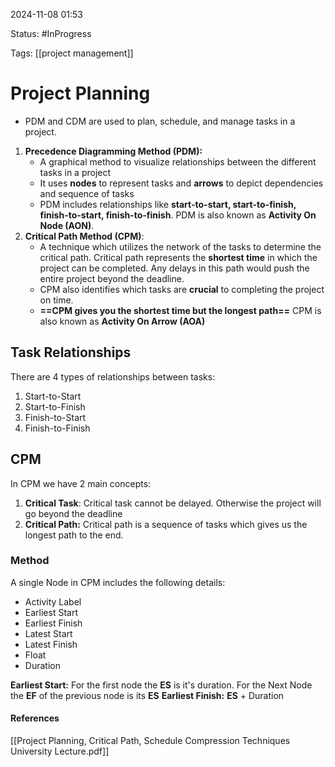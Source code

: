 
2024-11-08 01:53

Status: #InProgress

Tags: [[project management]]

# Project Planning

- PDM and CDM are used to plan, schedule, and manage tasks in a project.

1. **Precedence Diagramming Method (PDM):**
	- A graphical method to visualize relationships between the different tasks in a project
	- It uses **nodes** to represent tasks and **arrows** to depict dependencies and sequence of tasks
	- PDM includes relationships like **start-to-start, start-to-finish, finish-to-start, finish-to-finish**.
PDM is also known as **Activity On Node (AON)**.
2. **Critical Path Method (CPM)**:
	- A technique which utilizes the network of the tasks to determine the critical path. Critical path represents the **shortest time** in which the project can be completed. Any delays in this path would push the entire project beyond the deadline.
	- CPM also identifies which tasks are **crucial** to completing the project on time.
	- **==CPM gives you the shortest time but the longest path==**
CPM is also known as **Activity On Arrow (AOA)** 

## Task Relationships

There are 4 types of relationships between tasks:
1. Start-to-Start
2. Start-to-Finish
3. Finish-to-Start
4. Finish-to-Finish

## CPM

In CPM we have 2 main concepts:
1. **Critical Task**: Critical task cannot be delayed. Otherwise the project will go beyond the deadline
2. **Critical Path:** Critical path is a sequence of tasks which gives us the longest path to the end.
### Method

A single Node in CPM includes the following details:
- Activity Label
- Earliest Start 
- Earliest Finish
- Latest Start
- Latest Finish
- Float
- Duration

**Earliest Start:** For the first node the **ES** is it's duration. For the Next Node the **EF** of the previous node is its **ES**
**Earliest Finish:** **ES** + Duration




#### References
[[Project Planning, Critical Path, Schedule Compression Techniques University Lecture.pdf]]